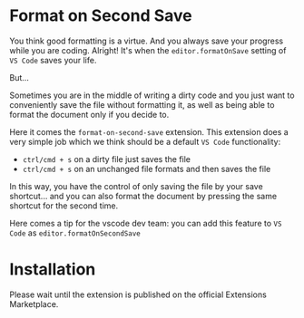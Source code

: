 # Format on Second Save

You think good formatting is a virtue.
And you always save your progress while you are coding.
Alright! It's when the `editor.formatOnSave` setting of `VS Code` saves your life.

But...

Sometimes you are in the middle of writing a dirty code and you just want to conveniently save the file without formatting it, as well as being able to format the document only if you decide to.

Here it comes the `format-on-second-save` extension. This extension does a very simple job which we think should be a default `VS Code` functionality:

- `ctrl/cmd + s` on a dirty file just saves the file
- `ctrl/cmd + s` on an unchanged file formats and then saves the file

In this way, you have the control of only saving the file by your save shortcut... and you can also format the document by pressing the same shortcut for the second time.

Here comes a tip for the vscode dev team: you can add this feature to `VS Code` as `editor.formatOnSecondSave`

# Installation

Please wait until the extension is published on the official Extensions Marketplace.

<!--

## Features

Describe specific features of your extension including screenshots of your extension in action. Image paths are relative to this README file.

For example if there is an image subfolder under your extension project workspace:

\!\[feature X\]\(images/feature-x.png\)

> Tip: Many popular extensions utilize animations. This is an excellent way to show off your extension! We recommend short, focused animations that are easy to follow.

## Extension Settings

Include if your extension adds any VS Code settings through the `contributes.configuration` extension point.

For example:

This extension contributes the following settings:

- `myExtension.enable`: enable/disable this extension
- `myExtension.thing`: set to `blah` to do something

## Known Issues

Calling out known issues can help limit users opening duplicate issues against your extension.

## Release Notes

Users appreciate release notes as you update your extension.

### 1.0.0

Initial release of ...

### 1.0.1

Fixed issue #.

### 1.1.0

Added features X, Y, and Z.

---

## Following extension guidelines

Ensure that you've read through the extensions guidelines and follow the best practices for creating your extension.

- [Extension Guidelines](https://code.visualstudio.com/api/references/extension-guidelines)

## Working with Markdown

**Note:** You can author your README using Visual Studio Code. Here are some useful editor keyboard shortcuts:

- Split the editor (`Cmd+\` on macOS or `Ctrl+\` on Windows and Linux)
- Toggle preview (`Shift+CMD+V` on macOS or `Shift+Ctrl+V` on Windows and Linux)
- Press `Ctrl+Space` (Windows, Linux) or `Cmd+Space` (macOS) to see a list of Markdown snippets

### For more information

- [Visual Studio Code's Markdown Support](http://code.visualstudio.com/docs/languages/markdown)
- [Markdown Syntax Reference](https://help.github.com/articles/markdown-basics/)

**Enjoy!**

-->
